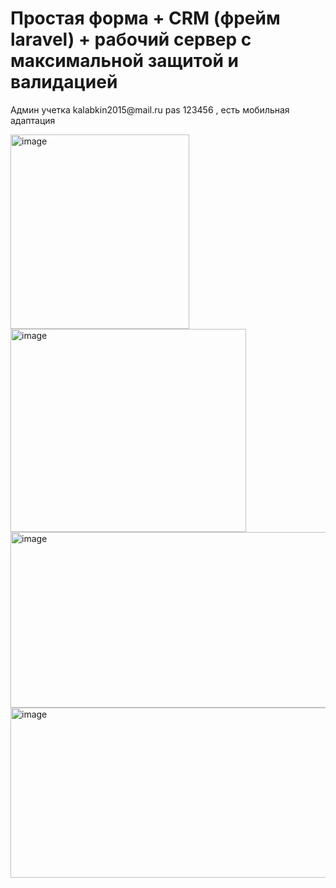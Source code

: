 <h1>Простая форма + CRM (фрейм laravel) + рабочий сервер с максимальной защитой и валидацией </h1>
<p>Админ учетка kalabkin2015@mail.ru pas 123456 , есть мобильная адаптация</p>
<img width="286" height="311" alt="image" src="https://github.com/user-attachments/assets/6251dd37-0e54-46ca-9f86-24f37f3f3d2f" />
<img width="377" height="325" alt="image" src="https://github.com/user-attachments/assets/61121e0c-c853-4ab8-9a7a-5034d45e8ada" />
<img width="624" height="281" alt="image" src="https://github.com/user-attachments/assets/6e68e69a-fc6b-4be0-a939-c5df514ee1ae" />
<img width="624" height="272" alt="image" src="https://github.com/user-attachments/assets/c90cf418-64c2-4f38-ad1e-4f9cdb5261b3" />



